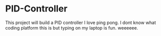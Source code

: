 # PID-Controller
This project will build a PID controller
I love ping pong.  I dont know what coding platform this is but typing on my laptop is fun. weeeeee.
